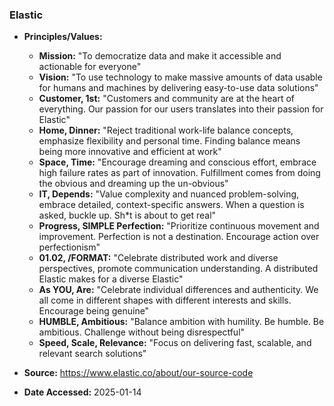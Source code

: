### Elastic

- **Principles/Values:**
  - **Mission:** "To democratize data and make it accessible and actionable for everyone"
  - **Vision:** "To use technology to make massive amounts of data usable for humans and machines by delivering easy-to-use data solutions"
  - **Customer, 1st:** "Customers and community are at the heart of everything. Our passion for our users translates into their passion for Elastic"
  - **Home, Dinner:** "Reject traditional work-life balance concepts, emphasize flexibility and personal time. Finding balance means being more innovative and efficient at work"
  - **Space, Time:** "Encourage dreaming and conscious effort, embrace high failure rates as part of innovation. Fulfillment comes from doing the obvious and dreaming up the un-obvious"
  - **IT, Depends:** "Value complexity and nuanced problem-solving, embrace detailed, context-specific answers. When a question is asked, buckle up. Sh*t is about to get real"
  - **Progress, SIMPLE Perfection:** "Prioritize continuous movement and improvement. Perfection is not a destination. Encourage action over perfectionism"
  - **01.02, /FORMAT:** "Celebrate distributed work and diverse perspectives, promote communication understanding. A distributed Elastic makes for a diverse Elastic"
  - **As YOU, Are:** "Celebrate individual differences and authenticity. We all come in different shapes with different interests and skills. Encourage being genuine"
  - **HUMBLE, Ambitious:** "Balance ambition with humility. Be humble. Be ambitious. Challenge without being disrespectful"
  - **Speed, Scale, Relevance:** "Focus on delivering fast, scalable, and relevant search solutions"

- **Source:** https://www.elastic.co/about/our-source-code
- **Date Accessed:** 2025-01-14